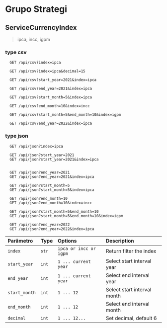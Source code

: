 # Grupo Strategi
## ServiceCurrencyIndex
> ipca, incc, igpm

### type csv
```
  GET /api/csv?index=ipca

  GET /api/csv?index=ipca&decimal=15

  GET /api/csv?start_year=2021&index=ipca

  GET /api/csv?end_year=2021&index=ipca
  
  GET /api/csv?start_month=5&index=ipca

  GET /api/csv?end_month=10&index=incc

  GET /api/csv?start_month=5&end_month=10&index=igpm

  GET /api/csv?end_year=2022&index=ipca
```
### type json
```
  GET /api/json?index=ipca

  GET /api/json?start_year=2021
  GET /api/json?start_year=2021&index=ipca


  GET /api/json?end_year=2021
  GET /api/json?end_year=2021&index=ipca
  
  GET /api/json?start_month=5
  GET /api/json?start_month=5&index=ipca

  GET /api/json?end_month=10
  GET /api/json?end_month=10&index=incc

  GET /api/json?start_month=5&end_month=10
  GET /api/json?start_month=5&end_month=10&index=igpm

  GET /api/json?end_year=2022
  GET /api/json?end_year=2022&index=ipca
```

| Parâmetro     | Type  | Options               | Description                         |
| :------------ | :---- | :-------------------- | :---------------------------------- |
| `index`       | `str` | `ipca or incc or igpm`| Return filter the index             |
| `start_year`  | `int` | `1 ... current year`  | Select start interval year          |
| `end_year`    | `int` | `1 ... current year`  | Select end interval year            |
| `start_month` | `int` | `1 ... 12`            | Select start interval month         |
| `end_month`   | `int` | `1 ... 12`            | Select end interval month           |
| `decimal`     | `int` | `1 ... 12...`         | Set decimal, default 6              |
